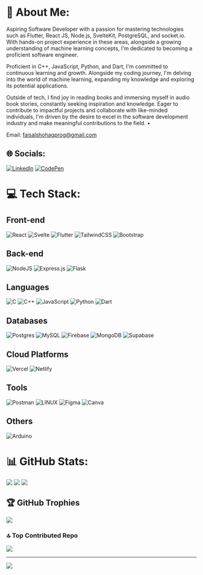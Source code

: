 # 💫 About Me:
Aspiring Software Developer with a passion for mastering technologies such as Flutter, React JS, Node.js, SvelteKit, PostgreSQL, and socket.io. With hands-on project experience in these areas, alongside a growing understanding of machine learning concepts, I'm dedicated to becoming a proficient software engineer.

Proficient in C++, JavaScript, Python, and Dart, I'm committed to continuous learning and growth. Alongside my coding journey, I'm delving into the world of machine learning, expanding my knowledge and exploring its potential applications.

Outside of tech, I find joy in reading books and immersing myself in audio book stories, constantly seeking inspiration and knowledge. Eager to contribute to impactful projects and collaborate with like-minded individuals, I'm driven by the desire to excel in the software development industry and make meaningful contributions to the field.
•

Email: faisalshohagprog@gmail.com


## 🌐 Socials:
[![LinkedIn](https://img.shields.io/badge/LinkedIn-%230077B5.svg?logo=linkedin&logoColor=white)](https://linkedin.com/in/faisal-shohag) 
[![CodePen](https://img.shields.io/badge/Codepen-%230077B5.svg?logo=CodePen&logoColor=white)](https://codepen.io/faisalbrur) 

# 💻 Tech Stack:
## Front-end
![React](https://img.shields.io/badge/react-%2320232a.svg?style=for-the-badge&logo=react&logoColor=%2361DAFB)  ![Svelte](https://img.shields.io/badge/svelte-%23f1413d.svg?style=for-the-badge&logo=svelte&logoColor=white) ![Flutter](https://img.shields.io/badge/Flutter-%2302569B.svg?style=for-the-badge&logo=Flutter&logoColor=white)  ![TailwindCSS](https://img.shields.io/badge/tailwindcss-%2338B2AC.svg?style=for-the-badge&logo=tailwind-css&logoColor=white) ![Bootstrap](https://img.shields.io/badge/bootstrap-%238511FA.svg?style=for-the-badge&logo=bootstrap&logoColor=white) 

## Back-end
![NodeJS](https://img.shields.io/badge/node.js-6DA55F?style=for-the-badge&logo=node.js&logoColor=white) ![Express.js](https://img.shields.io/badge/express.js-%23404d59.svg?style=for-the-badge&logo=express&logoColor=%2361DAFB)  ![Flask](https://img.shields.io/badge/flask-%23000.svg?style=for-the-badge&logo=flask&logoColor=white)

## Languages
![C](https://img.shields.io/badge/c-%2300599C.svg?style=for-the-badge&logo=c&logoColor=white) ![C++](https://img.shields.io/badge/c++-%2300599C.svg?style=for-the-badge&logo=c%2B%2B&logoColor=white) ![JavaScript](https://img.shields.io/badge/javascript-%23323330.svg?style=for-the-badge&logo=javascript&logoColor=%23F7DF1E) ![Python](https://img.shields.io/badge/python-3670A0?style=for-the-badge&logo=python&logoColor=ffdd54) ![Dart](https://img.shields.io/badge/dart-%230175C2.svg?style=for-the-badge&logo=dart&logoColor=white)

## Databases
![Postgres](https://img.shields.io/badge/postgres-%23316192.svg?style=for-the-badge&logo=postgresql&logoColor=white) ![MySQL](https://img.shields.io/badge/mysql-%2300f.svg?style=for-the-badge&logo=mysql&logoColor=white) ![Firebase](https://img.shields.io/badge/firebase-%23039BE5.svg?style=for-the-badge&logo=firebase)  ![MongoDB](https://img.shields.io/badge/MongoDB-%234ea94b.svg?style=for-the-badge&logo=mongodb&logoColor=white) ![Supabase](https://img.shields.io/badge/Supabase-3ECF8E?style=for-the-badge&logo=supabase&logoColor=white)

## Cloud Platforms
![Vercel](https://img.shields.io/badge/vercel-%23000000.svg?style=for-the-badge&logo=vercel&logoColor=white) ![Netlify](https://img.shields.io/badge/netlify-%23000000.svg?style=for-the-badge&logo=netlify&logoColor=#00C7B7)

## Tools
![Postman](https://img.shields.io/badge/Postman-FF6C37?style=for-the-badge&logo=postman&logoColor=white) ![LINUX](https://img.shields.io/badge/Linux-FCC624?style=for-the-badge&logo=linux&logoColor=black)  ![Figma](https://img.shields.io/badge/figma-%23F24E1E.svg?style=for-the-badge&logo=figma&logoColor=white) ![Canva](https://img.shields.io/badge/Canva-%2300C4CC.svg?style=for-the-badge&logo=Canva&logoColor=white)

## Others
![Arduino](https://img.shields.io/badge/-Arduino-00979D?style=for-the-badge&logo=Arduino&logoColor=white)
   
# 📊 GitHub Stats:
![](https://github-readme-stats.vercel.app/api?username=faisal-shohag&theme=dracula&hide_border=false&include_all_commits=true&count_private=true)
![](https://github-readme-streak-stats.herokuapp.com/?user=faisal-shohag&theme=dracula&hide_border=false)
![](https://github-readme-stats.vercel.app/api/top-langs/?username=faisal-shohag&theme=dracula&hide_border=false&include_all_commits=true&count_private=true&layout=compact)
## 🏆 GitHub Trophies
![](https://github-profile-trophy.vercel.app/?username=faisal-shohag&theme=tokyonight&no-frame=true&no-bg=false&margin-w=4)

### 🔝 Top Contributed Repo
![](https://github-contributor-stats.vercel.app/api?username=faisal-shohag&limit=5&theme=radical&combine_all_yearly_contributions=true)

---
[![](https://visitcount.itsvg.in/api?id=faisal-shohag&icon=1&color=4)](https://visitcount.itsvg.in)

<!-- Proudly created with GPRM ( https://gprm.itsvg.in ) -->
